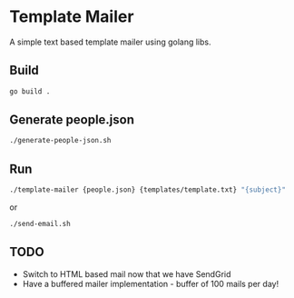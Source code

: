 # Template Mailer

A simple text based template mailer using golang libs.

## Build

```bash
go build .
```

## Generate people.json

```bash
./generate-people-json.sh
```

## Run

```bash
./template-mailer {people.json} {templates/template.txt} "{subject}"
```

or

```bash
./send-email.sh
```

## TODO

* Switch to HTML based mail now that we have SendGrid
* Have a buffered mailer implementation - buffer of 100 mails per day!
